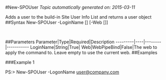 #New-SPOUser
*Topic automatically generated on: 2015-03-11*

Adds a user to the build-in Site User Info List and returns a user object
##Syntax
    New-SPOUser -LoginName [<String>] [-Web [<WebPipeBind>]]

&nbsp;

##Parameters
Parameter|Type|Required|Description
---------|----|--------|-----------
LoginName|String|True|
Web|WebPipeBind|False|The web to apply the command to. Leave empty to use the current web.
##Examples

###Example 1
    
PS:> New-SPOUser -LogonName user@company.com


